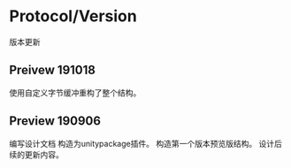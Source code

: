 ﻿# Protocol/Version
版本更新
## Preivew 191018
使用自定义字节缓冲重构了整个结构。

## Preview 190906
编写设计文档
构造为unitypackage插件。
构造第一个版本预览版结构。
设计后续的更新内容。
